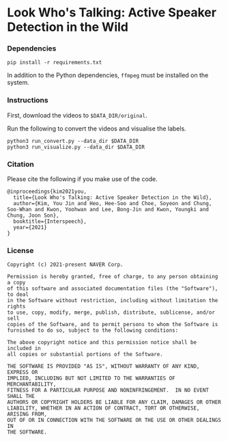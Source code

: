 # Look Who's Talking: Active Speaker Detection in the Wild

### Dependencies
```
pip install -r requirements.txt
```

In addition to the Python dependencies, `ffmpeg` must be installed on the system.

### Instructions

First, download the videos to `$DATA_DIR/original`. 

Run the following to convert the videos and visualise the labels.

```
python3 run_convert.py --data_dir $DATA_DIR
python3 run_visualize.py --data_dir $DATA_DIR
```

### Citation

Please cite the following if you make use of the code.

```
@inproceedings{kim2021you,
  title={Look Who's Talking: Active Speaker Detection in the Wild},
  author={Kim, You Jin and Heo, Hee-Soo and Choe, Soyeon and Chung, Soo-Whan and Kwon, Yoohwan and Lee, Bong-Jin and Kwon, Youngki and Chung, Joon Son},
  booktitle={Interspeech},
  year={2021}
}
```

### License

```
Copyright (c) 2021-present NAVER Corp.

Permission is hereby granted, free of charge, to any person obtaining a copy
of this software and associated documentation files (the "Software"), to deal
in the Software without restriction, including without limitation the rights
to use, copy, modify, merge, publish, distribute, sublicense, and/or sell
copies of the Software, and to permit persons to whom the Software is
furnished to do so, subject to the following conditions:

The above copyright notice and this permission notice shall be included in
all copies or substantial portions of the Software.

THE SOFTWARE IS PROVIDED "AS IS", WITHOUT WARRANTY OF ANY KIND, EXPRESS OR
IMPLIED, INCLUDING BUT NOT LIMITED TO THE WARRANTIES OF MERCHANTABILITY,
FITNESS FOR A PARTICULAR PURPOSE AND NONINFRINGEMENT.  IN NO EVENT SHALL THE
AUTHORS OR COPYRIGHT HOLDERS BE LIABLE FOR ANY CLAIM, DAMAGES OR OTHER
LIABILITY, WHETHER IN AN ACTION OF CONTRACT, TORT OR OTHERWISE, ARISING FROM,
OUT OF OR IN CONNECTION WITH THE SOFTWARE OR THE USE OR OTHER DEALINGS IN
THE SOFTWARE.
```
